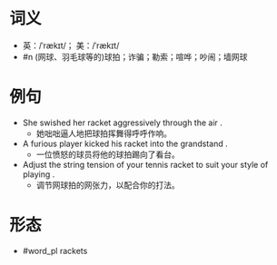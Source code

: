 # 词义
- 英：/ˈrækɪt/； 美：/ˈrækɪt/
- #n (网球、羽毛球等的)球拍；诈骗；勒索；喧哗；吵闹；墙网球
# 例句
- She swished her racket aggressively through the air .
	- 她咄咄逼人地把球拍挥舞得呼呼作响。
- A furious player kicked his racket into the grandstand .
	- 一位愤怒的球员将他的球拍踢向了看台。
- Adjust the string tension of your tennis racket to suit your style of playing .
	- 调节网球拍的网张力，以配合你的打法。
# 形态
- #word_pl rackets
